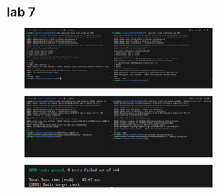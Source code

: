# lab 7



<div align="left">

<figure><img src="../../.gitbook/assets/image (5).png" alt=""><figcaption></figcaption></figure>

</div>



<div align="left">

<figure><img src="../../.gitbook/assets/image (181).png" alt=""><figcaption></figcaption></figure>

</div>



<div align="left">

<figure><img src="../../.gitbook/assets/image (182).png" alt=""><figcaption></figcaption></figure>

</div>
